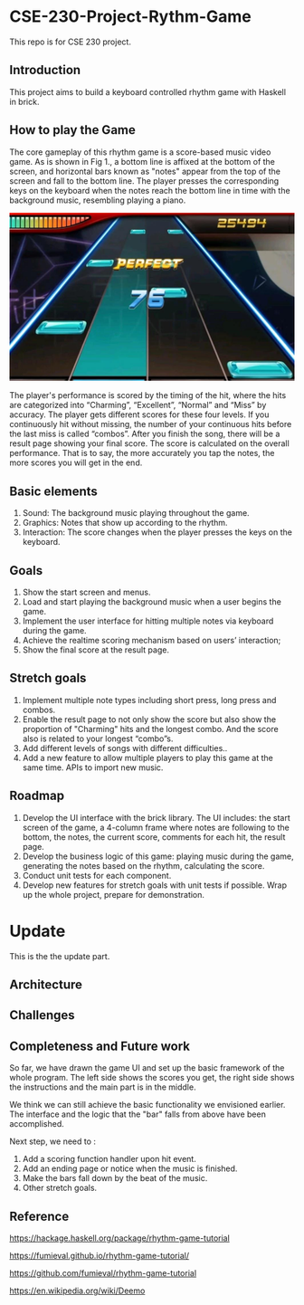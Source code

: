 # CSE-230-Project-Rythm-Game
This repo is for CSE 230 project.
## Introduction
This project aims to build a keyboard controlled rhythm game with Haskell in brick.
## How to play the Game
The core gameplay of this rhythm game is a score-based music video game. As is shown in Fig 1., a bottom line is affixed at the bottom of the screen, and horizontal bars known as "notes" appear from the top of the screen and fall to the bottom line. The player presses the corresponding keys on the keyboard when the notes reach the bottom line in time with the background music, resembling playing a piano. 

![Fig 1](./pics/screenshot.jpg)

The player's performance is scored by the timing of the hit, where the hits are categorized into “Charming”, “Excellent”, “Normal” and “Miss” by accuracy. The player gets different scores for these four levels. If you continuously hit without missing, the number of your continuous hits before the last miss is called “combos”. After you finish the song, there will be a result page showing your final score. The score is calculated on the overall performance. That is to say, the more accurately you tap the notes, the more scores you will get in the end. 

## Basic elements
1. Sound: The background music playing throughout the game.
2. Graphics: Notes that show up according to the rhythm.
3. Interaction: The score changes when the player presses the keys on the keyboard. 
## Goals
1. Show the start screen and menus.
2. Load and start playing the background music when a user begins the game.
3. Implement the user interface for hitting multiple notes via keyboard during the game.
4. Achieve the realtime scoring mechanism based on users’ interaction;
5. Show the final score at the result page. 

## Stretch goals
1. Implement multiple note types including short press, long press and combos.
2. Enable the result page to not only show the score but also show the proportion of "Charming" hits and the longest combo. And the score also is related to your longest “combo”s.
3. Add different levels of songs with different difficulties..
4. Add a new feature to allow multiple players to play this game at the same time.
APIs to import new music.

## Roadmap
1. Develop the UI interface with the brick library. The UI includes: the start screen of the game, a 4-column frame where notes are following to the bottom, the notes, the current score, comments for each hit, the result page.
2. Develop the business logic of this game: playing music during the game, generating the notes based on the rhythm, calculating the score.
3. Conduct unit tests for each component.
4. Develop new features for stretch goals with unit tests if possible. Wrap up the whole project, prepare for demonstration.

# Update
This is the the update part.

## Architecture

## Challenges

## Completeness and Future work
So far, we have drawn the game UI and set up the basic framework of the whole program. The left side shows the scores you get, the right side shows the instructions and the main part is in the middle.
<!-- gif here -->
We think we can still achieve the basic functionality we envisioned earlier. The interface and the logic that the "bar" falls from above have been accomplished.

Next step, we need to :

1. Add a scoring function handler upon hit event.
2. Add an ending page or notice when the music is finished.
3. Make the bars fall down by the beat of the music.
4. Other stretch goals.

## Reference
https://hackage.haskell.org/package/rhythm-game-tutorial

https://fumieval.github.io/rhythm-game-tutorial/

https://github.com/fumieval/rhythm-game-tutorial

https://en.wikipedia.org/wiki/Deemo
